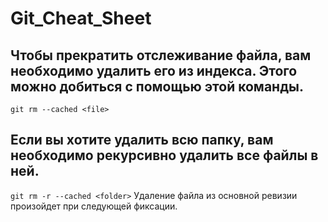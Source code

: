 # Git_Cheat_Sheet

## Чтобы прекратить отслеживание файла, вам необходимо удалить его из индекса. Этого можно добиться с помощью этой команды.
`git rm --cached <file>`

## Если вы хотите удалить всю папку, вам необходимо рекурсивно удалить все файлы в ней.
`git rm -r --cached <folder>`
Удаление файла из основной ревизии произойдет при следующей фиксации.
